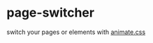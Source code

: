 # page-switcher
switch your pages or elements with <a href="https://github.com/daneden/animate.css">animate.css</a>
